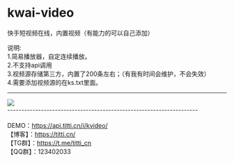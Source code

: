 # kwai-video
快手短视频在线，内置视频（有能力的可以自己添加）

说明:</br>
1.简易播放器，自定连续播放。</br>
2.不支持api调用</br>
3.视频源存储第三方，内置了200条左右；（有我有时间会维护，不会失效）</br>
4.需要添加视频源的在ks.txt里面。</br>

--------------------------------------------------------------------
<img src="https://s2.loli.net/2022/05/31/oJT6qV25x8hd7Lg.jpg"/></br>
--------------------------------------------------------------------</br></br>
DEMO：https://api.titti.cn/i/kvideo/</br>
【博客】：https://titti.cn/</br>
【TG群】：https://t.me/titti_cn</br>
【QQ群】：123402033</br>
